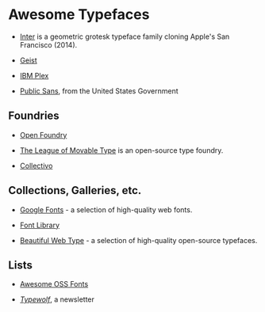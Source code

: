 # Awesome Typefaces

-   [Inter](https://rsms.me/inter/) is a geometric grotesk typeface
    family cloning Apple's San Francisco (2014).

-   [Geist](https://vercel.com/font) 

-   [IBM Plex](https://www.ibm.com/plex/)

-   [Public Sans](https://public-sans.digital.gov/), from the
    United States Government

## Foundries

-   [Open Foundry](https://open-foundry.com/)

-   [The League of Movable Type](https://www.theleagueofmoveabletype.com/)
    is an open-source type foundry.
    
-   [Collectivo](https://www.collletttivo.it/)

## Collections, Galleries, etc.

-   [Google Fonts](https://fonts.google.com/) - a selection of
    high-quality web fonts.

-   [Font Library](https://fontlibrary.org/)

-   [Beautiful Web Type](https://beautifulwebtype.com/) - a selection
    of high-quality open-source typefaces.

## Lists

-   [Awesome OSS Fonts](https://github.com/drwpow/awesome-oss-fonts)

-   [_Typewolf_](https://www.typewolf.com/newsletter), a newsletter
